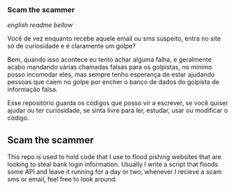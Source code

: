 ### Scam the scammer

*english readme bellow*

Você de vez enquanto recebe aquele email ou sms suspeito, entra no site só de curiosidade e é claramente um golpe?

Bem, quando isso acontece eu tento achar alguma falha, e geralmente acabo mandando várias chamadas falsas para os golpistas, no mínimo posso incomodar eles, mas sempre tenho esperança de estar ajudando pessoas que caem no golpe por encher o banco de dados do golpista de informação falsa.

Esse repositório guarda os códigos que posso vir a escrever, se você quiser ajudar ou ter curiosidade, se sinta livre para ler, estudar, usar ou modificar o código.

## Scam the scammer

This repo is used to hold code that I use to flood pishing websites that are looking to steal bank login information. Usually I write a script that floods some API and leave it running for a day or two, whenever I recieve a scam sms or email, feel free to look around.